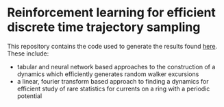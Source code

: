 # Reinforcement learning for efficient discrete time trajectory sampling
 
This repository contains the code used to generate the results found [here](https://arxiv.org/abs/2005.12890). These include:
- tabular and neural network based approaches to the construction of a dynamics which efficiently generates random walker excursions
- a linear, fourier transform based approach to finding a dynamics for efficient study of rare statistics for currents on a ring with a periodic potential
